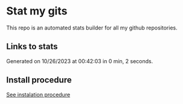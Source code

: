 # Stat my gits

This repo is an automated stats builder for all my github repositories.

## Links to stats


Generated on 10/26/2023 at 00:42:03 in 0 min, 2 seconds.

## Install procedure

[See instalation procedure](./src/install.md)
